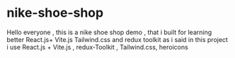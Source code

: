 # nike-shoe-shop
Hello everyone , this is a nike shoe shop demo , that i built for learning better React.js+ Vite.js Tailwind.css and redux toolkit
as i said in this project i use React.js + Vite.js , redux-Toolkit , Tailwind.css, heroicons
